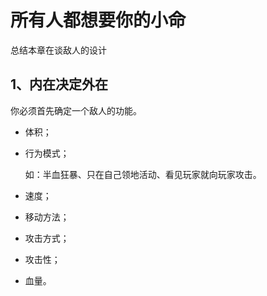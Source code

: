 # 所有人都想要你的小命

总结本章在谈敌人的设计

## 1、内在决定外在

你必须首先确定一个敌人的功能。

- 体积；
- 行为模式；
  
  如：半血狂暴、只在自己领地活动、看见玩家就向玩家攻击。
- 速度；
- 移动方法；
- 攻击方式；
- 攻击性；
- 血量。
